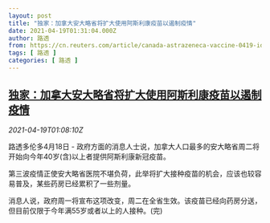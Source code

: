 ```yaml
---
layout: post
title: "独家：加拿大安大略省将扩大使用阿斯利康疫苗以遏制疫情"
date: 2021-04-19T01:31:04.000Z
author: 路透
from: https://cn.reuters.com/article/canada-astrazeneca-vaccine-0419-idCNKBS2C602S
tags: [ 路透 ]
categories: [ 路透 ]
---
```

<!--1618795864000-->
[独家：加拿大安大略省将扩大使用阿斯利康疫苗以遏制疫情](https://cn.reuters.com/article/canada-astrazeneca-vaccine-0419-idCNKBS2C602S)
------

<div>
<div><i>2021-04-19T01:08:10Z</i></div><p>路透多伦多4月18日 - 政府方面的消息人士说，加拿大人口最多的安大略省周二将开始向今年40岁(含)以上者提供阿斯利康新冠疫苗。</p><p>第三波疫情正使安大略省医院不堪负荷，此举将扩大接种疫苗的机会，应该也较容易普及，某些药房已经累积了一些剂量。</p><p>消息人说，政府周一将宣布这项改变，周二在全省生效。该疫苗已经向药房分送，但目前仅限于今年满55岁或者以上的人接种。(完)</p>
</div>
